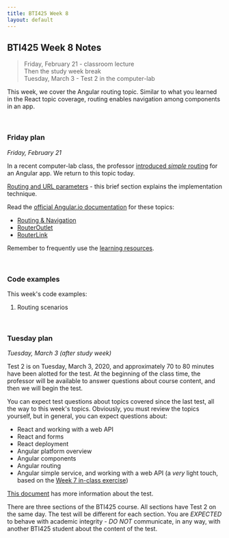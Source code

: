 ```yaml
---
title: BTI425 Week 8
layout: default
---
```


## BTI425 Week 8 Notes

> Friday, February 21 - classroom lecture  
> Then the study week break  
> Tuesday, March 3 - Test 2 in the computer-lab 

This week, we cover the Angular routing topic. Similar to what you learned in the React topic coverage, routing enables navigation among components in an app.

<br>

### Friday plan

*Friday, February 21*  

In a recent computer-lab class, the professor [introduced *simple* routing](angular-routing-intro) for an Angular app. We return to this topic today. 

[Routing and URL parameters](/bti425/notes/week07-in-class#implement-the-get-one-use-case) - this brief section explains the implementation technique.   

Read the [official Angular.io documentation](https://angular.io/docs) for these topics:
* [Routing & Navigation](https://angular.io/guide/router)
* [RouterOutlet](https://angular.io/api/router/RouterOutlet)
* [RouterLink](https://angular.io/api/router/RouterLink)

Remember to frequently use the [learning resources](/resources).

<br>

### Code examples

This week's code examples:
1. Routing scenarios

<br>

### Tuesday plan

*Tuesday, March 3 (after study week)* 

Test 2 is on Tuesday, March 3, 2020, and approximately 70 to 80 minutes have been alotted for the test. At the beginning of the class time, the professor will be available to answer questions about course content, and then we will begin the test. 

You can expect test questions about topics covered since the last test, all the way to this week's topics. Obviously, you must review the topics yourself, but in general, you can expect questions about:
* React and working with a web API
* React and forms 
* React deployment 
* Angular platform overview
* Angular components
* Angular routing 
* Angular simple service, and working with a web API (a *very* light touch, based on the [Week 7 in-class exercise](week07-in-class))

[This document](test-success-info) has more information about the test.

There are three sections of the BTI425 course. All sections have Test 2 on the same day. The test will be different for each section. You are *EXPECTED* to behave with academic integrity - *DO NOT* communicate, in any way, with another BTI425 student about the content of the test.

<br>
